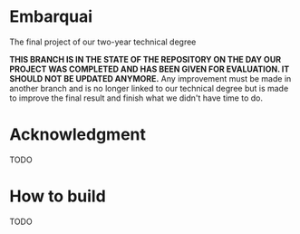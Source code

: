 # Embarquai
The final project of our two-year technical degree

**THIS BRANCH IS IN THE STATE OF THE REPOSITORY ON THE DAY OUR PROJECT WAS COMPLETED AND HAS BEEN GIVEN FOR EVALUATION. IT SHOULD NOT BE UPDATED ANYMORE.** Any improvement must be made in another branch and is no longer linked to our technical degree but is made to improve the final result and finish what we didn't have time to do.

# Acknowledgment
TODO

# How to build
TODO

#